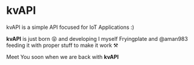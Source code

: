 # kvAPI
kvAPI is a simple API focused for IoT Applications :)

**kvAPI** is just born 😝 and developing I myself Fryingplate and @aman983 feeding it with proper stuff to make it work ⚒️ 

Meet You soon when we are back with **kvAPI**
